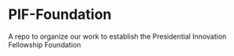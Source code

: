PIF-Foundation
==============

A repo to organize our work to establish the Presidential Innovation Fellowship Foundation
